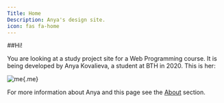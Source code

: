 ```yaml
---
Title: Home
Description: Anya's design site.
icon: fas fa-home
---
```


##Hi!

You are looking at a study project site for a Web Programming course. It is being developed by Anya Kovalieva, a student at BTH in 2020. This is her:

![me](%assets_url%/img/me2.jpg){.me}

For more information about Anya and this page see the [About](%base_url%/about) section.

[comment]: # (The source for this page is in `content/index.md`.)

